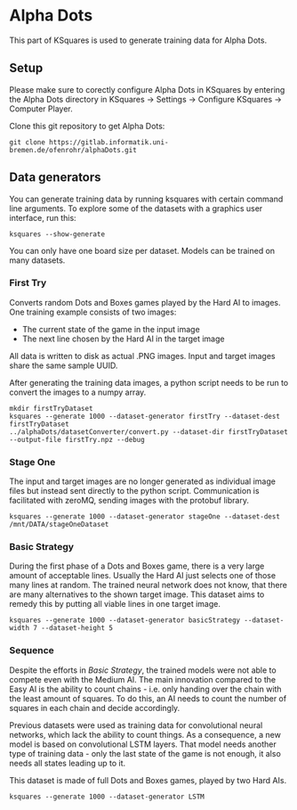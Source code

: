 # Alpha Dots

This part of KSquares is used to generate training data for Alpha Dots.

## Setup

Please make sure to corectly configure Alpha Dots in KSquares by entering the
Alpha Dots directory in KSquares -> Settings -> Configure KSquares -> Computer Player.

Clone this git repository to get Alpha Dots:
```
git clone https://gitlab.informatik.uni-bremen.de/ofenrohr/alphaDots.git
```

## Data generators

You can generate training data by running ksquares with certain command line 
arguments. To explore some of the datasets with a graphics user interface, run this:

```
ksquares --show-generate
```

You can only have one board size per dataset. Models can be trained on many datasets.

### First Try

Converts random Dots and Boxes games played by the Hard AI to images.
One training example consists of two images: 

* The current state of the game in the input image
* The next line chosen by the Hard AI in the target image

All data is written to disk as actual .PNG images. 
Input and target images share the same sample UUID.

After generating the training data images, a python script needs to be run 
to convert the images to a numpy array. 

```
mkdir firstTryDataset
ksquares --generate 1000 --dataset-generator firstTry --dataset-dest firstTryDataset
../alphaDots/datasetConverter/convert.py --dataset-dir firstTryDataset --output-file firstTry.npz --debug
```

### Stage One

The input and target images are no longer generated as individual image files but
instead sent directly to the python script. Communication is facilitated with
zeroMQ, sending images with the protobuf library.

```
ksquares --generate 1000 --dataset-generator stageOne --dataset-dest /mnt/DATA/stageOneDataset
```

### Basic Strategy

During the first phase of a Dots and Boxes game, there is a very large amount of 
acceptable lines. Usually the Hard AI just selects one of those many lines at
random. The trained neural network does not know, that there are many alternatives
to the shown target image. This dataset aims to remedy this by putting all
viable lines in one target image.

```
ksquares --generate 1000 --dataset-generator basicStrategy --dataset-width 7 --dataset-height 5
```

### Sequence 

Despite the efforts in *Basic Strategy*, the trained models were not able to compete
even with the Medium AI. The main innovation compared to the Easy AI is the ability
to count chains - i.e. only handing over the chain with the least amount of squares.
To do this, an AI needs to count the number of squares in each chain and decide
accordingly.

Previous datasets were used as training data for convolutional neural networks, which
lack the ability to count things. As a consequence, a new model is based on 
convolutional LSTM layers. That model needs another type of training data - only
the last state of the game is not enough, it also needs all states leading up to it.

This dataset is made of full Dots and Boxes games, played by two Hard AIs.

```
ksquares --generate 1000 --dataset-generator LSTM
```
